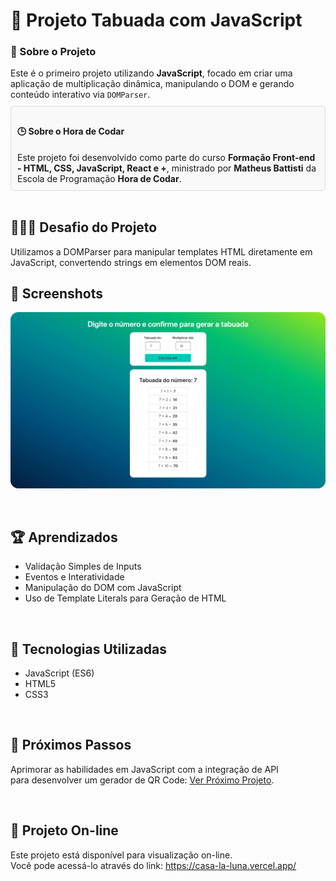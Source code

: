 # 🔢 Projeto Tabuada com JavaScript 

<div>
    <h3>🎯 Sobre o Projeto</h3>
    Este é o primeiro projeto utilizando <strong>JavaScript</strong>, focado em criar uma aplicação de multiplicação dinâmica, manipulando o DOM e gerando conteúdo interativo via <code>DOMParser</code>.
</div>


<div style="border: 1px solid #ddd; padding: 10px; margin-top: 10px; border-radius: 5px; background-color: #f9f9f9;">
    <h4>🕒 Sobre o Hora de Codar</h4>
    Este projeto foi desenvolvido como parte do curso <strong>Formação Front-end - HTML, CSS, JavaScript, React e +</strong>, ministrado por <strong>Matheus Battisti</strong> da Escola de Programação <strong>Hora de Codar</strong>.
</div>


<br />

## 👨🏾‍💻 Desafio do Projeto
 
Utilizamos a DOMParser para manipular templates HTML diretamente em JavaScript, convertendo strings em elementos DOM reais.



## 📸 Screenshots
![Captura de tela](./screen/screen.png)

<br />

## 🏆 Aprendizados 

- Validação Simples de Inputs
- Eventos e Interatividade
- Manipulação do DOM com JavaScript
- Uso de Template Literals para Geração de HTML

<br />

## 🚀 Tecnologias Utilizadas

- JavaScript (ES6)
- HTML5
- CSS3

<br />

## 🧠 Próximos Passos
Aprimorar as habilidades em JavaScript com a integração de API <br />
para desenvolver um gerador de QR Code: [Ver Próximo Projeto](https://github.com/domfabio/Projeto-Final-Website-Responsivo-Design-Systems).

<br />

## 🔗 Projeto On-line
Este projeto está disponível para visualização on-line. <br />
Você pode acessá-lo através do link: https://casa-la-luna.vercel.app/
